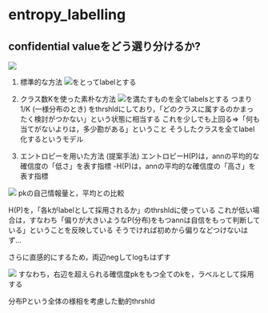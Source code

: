 # entropy_labelling
## confidential valueをどう選り分けるか?
<img src="https://latex.codecogs.com/gif.latex?P(Y=k|X=\boldsymbol{\textbf{x}})" />

1. 標準的な方法
<img src="https://latex.codecogs.com/gif.latex?\arg\max_{k}P(Y=k|X=\boldsymbol{\mathbf{x}})" />をとってlabelとする

2. クラス数Kを使った素朴な方法
<img src="https://latex.codecogs.com/gif.latex?\frac{1}{K}&space;\leq&space;P(Y=k|X=\boldsymbol{\mathbf{x}})" />を満たすものを全てlabelsとする
つまり1/K (一様分布のとき) をthrshldにしており，「どのクラスに属するのかまったく検討がつかない」という状態に相当する
これを少しでも上回る&Rightarrow;「何も当てがないよりは，多少勘がある」ということ
そうしたクラスを全てlabel化するというモデル

3. エントロピーを用いた方法 (提案手法)
エントロピーH(P)は，annの平均的な確信度の「低さ」を表す指標
-H(P)は，annの平均的な確信度の「高さ」を表す指標

<img src="https://latex.codecogs.com/gif.latex?\frac{1}{K}&space;\leq&space;P(Y=k|X=\boldsymbol{\mathbf{x}})" />
pkの自己情報量と，平均との比較

H(P)を，「各kがlabelとして採用されるか」のthrshldに使っている
    これが低い場合は，すなわち「偏りが大きいようなP(分布)をもつannは自信をもって判断している」ということを反映している
    そうでければ初めから偏りなどつけないはず...
    
さらに直感的にするため，両辺negしてlogもはずす

<img src="https://latex.codecogs.com/gif.latex?p_k&space;\geq&space;{2}^{-H(P)}" />
すなわち，右辺を超えられる確信度pkをもつ全てのkを，ラベルとして採用する

分布Pという全体の様相を考慮した動的thrshld

